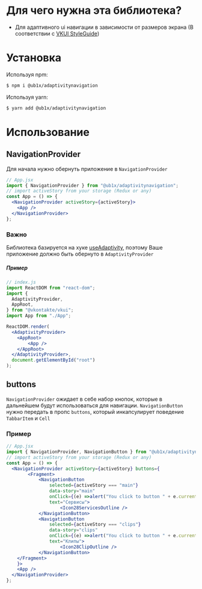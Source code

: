 # Для чего нужна эта библиотека?
- Для адаптивного ui навигации в зависимости от размеров экрана (В соответствии с [VKUI StyleGuide](https://vkcom.github.io/VKUI/#epic))

# Установка

Используя npm: 
```sh
$ npm i @ub1x/adaptivitynavigation
```
Используя yarn: 
```sh
$ yarn add @ub1x/adaptivitynavigation
```

# Использование

## NavigationProvider
Для начала нужно обернуть приложение в ``NavigationProvider``

```jsx
// App.jsx
import { NavigationProvider } from "@ub1x/adaptivitynavigation";
// import activeStory from your storage (Redux or any)
const App = () => {
  <NavigationProvider activeStory={activeStory}>
    <App />
  </NavigationProvider>
};
```

### Важно

Библиотека базируется на хуке [useAdaptivity](https://vkcom.github.io/VKUI/#!/Adaptivity), поэтому Ваше приложение должно быть обернуто в ``AdaptivityProvider``

##### Пример

```jsx
// index.js
import ReactDOM from "react-dom";
import {
  AdaptivityProvider,
  AppRoot,
} from "@vkontakte/vkui";
import App from "./App";

ReactDOM.render(
  <AdaptivityProvider>
    <AppRoot>
        <App />
    </AppRoot>
  </AdaptivityProvider>,
  document.getElementById("root")
);

```

## buttons
``NavigationProvider`` ожидает в себе набор кнопок, которые в дальнейшем будут использоваться для навигации.
``NavigationButton`` нужно передать в пропс ``buttons``, который инкапсулирует поведение ``TabbarItem`` и ``Cell``


### Пример

```jsx
// App.jsx
import { NavigationProvider, NavigationButton } from "@ub1x/adaptivitynavigation";
// import activeStory from your storage (Redux or any)
const App = () => {
  <NavigationProvider activeStory={activeStory} buttons={
  		<Fragment>
			<NavigationButton
				selected={activeStory === "main"}
				data-story="main"
				onClick={(e) =>alert("You click to button " + e.currentTarget.dataset.story}
				text="Сервисы">
					<Icon28ServicesOutline />
	  		</NavigationButton>
			<NavigationButton
				selected={activeStory === "clips"}
				data-story="clips"
				onClick={(e) =>alert("You click to button " + e.currentTarget.dataset.story}
				text="Клипы">
					<Icon28ClipOutline />
	  		</NavigationButton>
	</Fragment>
	}>
    <App />
  </NavigationProvider>
};
```